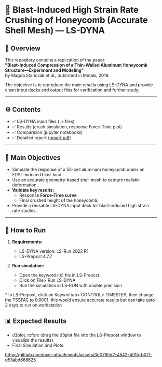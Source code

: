 # 📄 Blast-Induced High Strain Rate Crushing of Honeycomb (Accurate Shell Mesh) — LS-DYNA

## 📌 Overview
This repository contains a replication of the paper:  
**"Blast-Induced Compression of a Thin-Walled
Aluminum Honeycomb Structure—Experiment
and Modeling"**  
by Magda Stanczak et al., published in Metals, 2019.  

The objective is to reproduce the main results using LS-DYNA and provide clean input decks and output files for verification and further study.

---

## ⚙️ Contents
- ✅ LS-DYNA input files (`.k` files)
- ✅ Results (crush simulation, response Force-Time plot)
- ✅ Comparision (jupyter notebooks)
- ✅ Detailed report ([report.pdf](report.pdf))

---

## 🔑 Main Objectives
- Simulate the response of a 53-cell aluminum honeycomb under an EDST-induced blast load.
- Use an accurate geometry-based shell mesh to capture realistic deformation.
- **Validate key results:**  
  - Response **Force-Time curve**
  - Final crushed height of the honeycomb.
- Provide a reusable LS-DYNA input deck for blast-induced high strain rate studies.

---

## 🚀 How to Run
1. **Requirements:**  
   - LS-DYNA version: LS-Run 2022 R1  
   - LS-Prepost 4.7.7 

2. **Run simulation:**  
   - Open the keyword (.k) file in LS-Prepost. 
   - Click on File> Run LS-DYNA
   - Run the simulation in LS-RUN with double precision 

\* In LS-Prepost, click on Keywrd tab> CONTROL> TIMESTEP, then change the TSSFAC to 0.0001, this would ensure accurate results but can take upto 2 days to run on workstation

## 📊 Expected Results
- d3plot, rcforc (drag the d3plot file into the LS-Prepost window to visualize the results)
- Final Simulation and Plots:

https://github.com/user-attachments/assets/0d0790d2-4542-401b-b07f-d53abd668625

